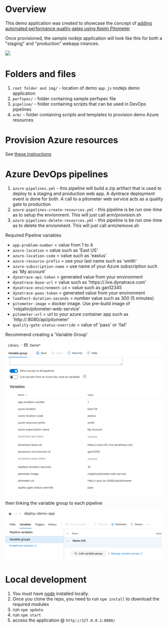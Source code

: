 # Overview

This demo application was created to showcase the concept of [adding automated performance quality gates using Keptn Pitometer](https://cloudblogs.microsoft.com/opensource/2019/04/25/adding-automated-performance-quality-gates-using-keptn-pitometer/)

Once provisioned, the sample nodejs application will look like this for both a "staging" and "production" webapp intances.

<img src="img/demoapp.png" width="500"/>

# Folders and files

1. ```root folder and img/``` - location of demo ```app.js``` nodejs demo application
1. ```perfspec/``` - folder containing sample perfspec file
1. ```pipeline/``` - folder containing scripts that can be used in DevOps pipelines
1. ```arm/``` - folder containing scripts and templates to provision demo Azure resources

# Provision Azure resources

See [these instructions](./arm/README.md) 

# Azure DevOps pipelines

1. ```azure-pipelines.yml``` - this pipeline will build a zip artifact that is used to deploy to a staging and production web app. A dyntrace deployment event is done for both. A call to a pitometer web service acts as a quality gate to production
1. ```azure-pipelines-create-resources.yml``` - this pipeline is be run one-time as to setup the envionment. This will just call arm/provision.sh
1. ```azure-pipelines-delete-resources.yml``` - this pipeline is be run one-time as to delete the envionment. This will just call arm/remove.sh

Required Pipeline variables
* ```app-problem-number``` = value from 1 to 4
* ```azure-location``` = value such as 'East US'
* ```azure-location-code``` = value such as 'eastus'
* ```azure-resource-prefix``` = use your last name such as 'smith'
* ```azure-subscription-name``` = use name of your Azure subscription such as 'My account'
* ```dynatrace-api-token``` = generated value from your environment
* ```dynatrace-base-url``` = value such as 'https://<your ID>.live.dynatrace.com'
* ```dynatrace-environment-id``` = value such as gan12345
* ```dynatrace-paas-token``` = generated value from your environment
* ```loadtest-duration-seconds``` = number value such as 300 (5 minutes)
* ```pitometer-image``` = docker image. Use pre-build image of 'robjahn/pitometer-web-service'
* ```pitometer-url``` = url to your azure container app such as 'http://<your Ip>:8080/api/pitometer'
* ```quality-gate-status-override``` = value of 'pass' or 'fail'

Recommend creating a 'Variable Group'

<img src="img/variables.png" width="500"/>

then linking the variable group to each pipeline

<img src="img/variable-link.png" width="500"/>


# Local development

1. You must have [node](https://nodejs.org/en/download/) installed locally.
1. Once you clone the repo, you need to run ```npm install``` to download the required modules
1. run ```npm update```
1. run ```npm start```
1. access the application @ ```http://127.0.0.1:8080/```

